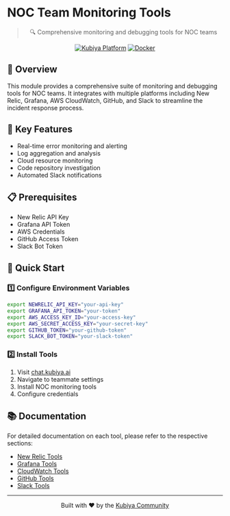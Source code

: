 # NOC Team Monitoring Tools

<div align="center">

> 🔍 Comprehensive monitoring and debugging tools for NOC teams

[![Kubiya Platform](https://img.shields.io/badge/Kubiya-Platform-blue?style=for-the-badge)](https://chat.kubiya.ai)
[![Docker](https://img.shields.io/badge/Docker-Powered-2496ED?style=for-the-badge&logo=docker&logoColor=white)](https://www.docker.com)

</div>

## 🎯 Overview

This module provides a comprehensive suite of monitoring and debugging tools for NOC teams. It integrates with multiple platforms including New Relic, Grafana, AWS CloudWatch, GitHub, and Slack to streamline the incident response process.

## 🔑 Key Features

- Real-time error monitoring and alerting
- Log aggregation and analysis
- Cloud resource monitoring
- Code repository investigation
- Automated Slack notifications

## 📋 Prerequisites

- New Relic API Key
- Grafana API Token
- AWS Credentials
- GitHub Access Token
- Slack Bot Token

## 🚀 Quick Start

### 1️⃣ Configure Environment Variables

```bash
export NEWRELIC_API_KEY="your-api-key"
export GRAFANA_API_TOKEN="your-token"
export AWS_ACCESS_KEY_ID="your-access-key"
export AWS_SECRET_ACCESS_KEY="your-secret-key"
export GITHUB_TOKEN="your-github-token"
export SLACK_BOT_TOKEN="your-slack-token"
```

### 2️⃣ Install Tools

1. Visit [chat.kubiya.ai](https://chat.kubiya.ai)
2. Navigate to teammate settings
3. Install NOC monitoring tools
4. Configure credentials

## 📚 Documentation

For detailed documentation on each tool, please refer to the respective sections:
- [New Relic Tools](docs/newrelic.md)
- [Grafana Tools](docs/grafana.md)
- [CloudWatch Tools](docs/cloudwatch.md)
- [GitHub Tools](docs/github.md)
- [Slack Tools](docs/slack.md)

---

<div align="center">

Built with ❤️ by the [Kubiya Community](https://chat.kubiya.ai)

</div> 